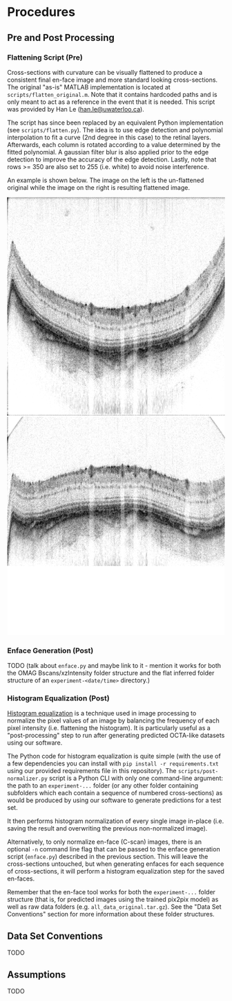 # Procedures

## Pre and Post Processing

### Flattening Script (Pre)

Cross-sections with curvature can be visually flattened to produce a consistent final en-face image
and more standard looking cross-sections. The original "as-is" MATLAB implementation is located at
`scripts/flatten_original.m`. Note that it contains hardcoded paths and is only meant to act as
a reference in the event that it is needed. This script was provided by Han Le (han.le@uwaterloo.ca).

The script has since been replaced by an equivalent Python implementation (see `scripts/flatten.py`).
The idea is to use edge detection and polynomial interpolation to fit a curve (2nd degree in this case)
to the retinal layers. Afterwards, each column is rotated according to a value determined by the
fitted polynomial. A gaussian filter blur is also applied prior to the edge detection to improve the
accuracy of the edge detection. Lastly, note that rows >= 350 are also set to 255 (i.e. white) to
avoid noise interference.

An example is shown below. The image on the left is the un-flattened original while the image on
the right is resulting flattened image.

![alt](unflattened.png) ![alt](flattened.png)

### Enface Generation (Post)

TODO (talk about `enface.py` and maybe
link to it - mention it works for both
the OMAG Bscans/xzIntensity folder structure
and the flat inferred folder structure of
an `experiment-<date/time>` directory.)

### Histogram Equalization (Post)

[Histogram equalization](https://en.wikipedia.org/wiki/Histogram_equalization) is a technique
used in image processing to normalize the pixel values of an image
by balancing the frequency of each pixel intensity (i.e. flattening
the histogram). It is particularly useful as a "post-processing"
step to run after generating predicted OCTA-like datasets using
our software.

The Python code for histogram equalization
is quite simple (with the use of a few dependencies
you can install with `pip install -r requirements.txt` using our provided requirements file in this repository).
The `scripts/post-normalizer.py` script is
a Python CLI with only one command-line argument: the path to an `experiment-...`
folder (or any other folder containing
subfolders which each contain a sequence
of numbered cross-sections) as would be
produced by using our software to generate
predictions for a test set.

It then performs histogram normalization of
every single image in-place (i.e. saving
the result and overwriting the previous
non-normalized image).

Alternatively, to only normalize en-face
(C-scan) images, there is an optional
`-n` command line flag that can be passed
to the enface generation script (`enface.py`)
described in the previous section. This will
leave the cross-sections untouched, but when
generating enfaces for each sequence of
cross-sections, it will perform a histogram
equalization step for the saved en-faces.

Remember that the en-face tool works for
both the `experiment-...` folder structure
(that is, for predicted images using the
trained pix2pix model) as well as raw
data folders (e.g. `all_data_original.tar.gz`).
See the "Data Set Conventions" section for
more information about these folder structures.

## Data Set Conventions

TODO

## Assumptions

TODO

